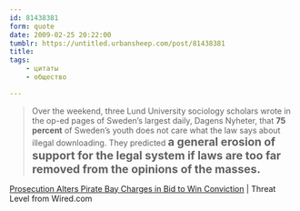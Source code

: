 ```yaml
---
id: 81438381
form: quote
date: 2009-02-25 20:22:00
tumblr: https://untitled.urbansheep.com/post/81438381
title: 
tags:
    - цитаты
    - общество

---
```


<blockquote>
Over the weekend, three Lund University sociology scholars wrote in the op-ed pages of Sweden&rsquo;s largest daily, Dagens Nyheter, that <strong>75 percent</strong> of Sweden&rsquo;s youth does not care what the law says about illegal downloading. They predicted <strong style="font-size:1.4em;">a general erosion of support for the legal system if laws are too far removed from the opinions of the masses.</strong>
</blockquote>

<a href="http://blog.wired.com/27bstroke6/2009/02/blog_threatleve.html">Prosecution Alters Pirate Bay Charges in Bid to Win Conviction</a> | Threat Level from Wired.com
